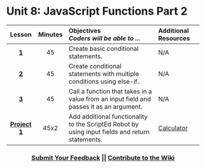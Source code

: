 # Unit 8: JavaScript Functions Part 2




|Lesson|Minutes|Objectives <br> *Coders will be able to ...*|Additional Resources|
|:-------:|:-------:|:-------|:-------|
|[**1**](https://docs.google.com/presentation/d/1MJwu9oNQTHt25dDAhX98vEqWfbRHs1hmcLyOUt1CDWQ/edit#slide=id.g1d0118cf2a_0_406)|45| Create basic conditional statements.|N/A|
|[**2**](https://docs.google.com/presentation/d/15eZYA0zMnIOaEWeRVF2T4MH21yLGP0oqYP0SsKc4M3s/edit#slide=id.g1d0118cf2a_0_406)|45|Create conditional statements with multiple conditions using else-if..|N/A|
|[**3**](https://drive.google.com/open?id=1-kW8zVrvpInPklqGSdDph1QZjiIMF_X7vTPtFTnPpCU)|45| Call a function that takes in a value from an input field and passes it as an argument.|N/A|
|[**Project 1**](https://drive.google.com/open?id=1yTTo7mTtTxh5ovuwwRrzvC-KwGe3kKjPZ66QfJx18mE)|45x2|Add additional functionality to the ScriptEd Robot by using input fields and return statements.|[Calculator](https://github.com/ScriptEdcurriculum/curriculum2016/tree/master/year1/units/unit10/projects/project2)|



<h3 align="center"><a href="https://docs.google.com/forms/d/e/1FAIpQLSfx0wkLyw_jSOhWR2yY8GTR8TV2NXYZc40us7aPHnl9bO6WAQ/viewform">Submit Your Feedback</a> || <a href="https://github.com/ScriptEdcurriculum/curriculum17-18/wiki/1.-Foundations#unit-8-javascript-functions-2">Contribute to the Wiki</a></h3> 
